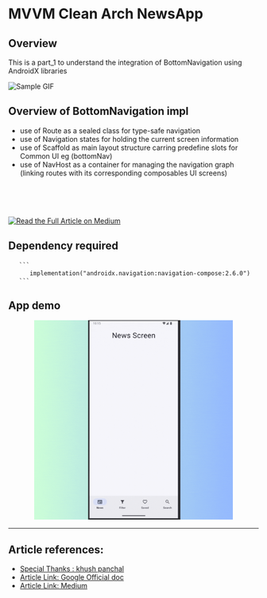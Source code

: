 # MVVM Clean Arch NewsApp

## Overview
This is a  part_1 to understand the integration of BottomNavigation using AndroidX libraries

![Sample GIF](https://media.tenor.com/wXUw6BcUiBAAAAAM/spongebob-squarepants-cheer.gif)

## Overview of BottomNavigation impl 
- use of Route as a sealed class for type-safe navigation
- use of Navigation states for holding the current screen information
- use of Scaffold as main layout structure carring predefine slots for Common UI eg (bottomNav)
- use of NavHost as a container for managing the navigation graph (linking routes with its corresponding composables UI screens)
<br>
<br>
<br>

[![Read the Full Article on Medium](https://img.shields.io/badge/Read%20More%20on-Medium-green?logo=medium)](https://medium.com/@aman1024/bottom-nav-integration-in-newsapp-part-1-4bb868b8f62f)


## Dependency required

       ```
          implementation("androidx.navigation:navigation-compose:2.6.0")
       ```
   
## App demo
<p align="center">
  <img src="https://github.com/aman1sr/Compose-NewsApp-CleanArchitecture/blob/main/app/screenshots/bottom_nav_mvvm_newsapp.gif?raw=true" width="400"/>
</p>


---
##  Article references:
- [Special Thanks : khush panchal](https://github.com/khushpanchal/NewsApp/tree/master)
- [Article Link: Google Official doc](https://developer.android.com/develop/ui/compose/components/navigation-bar)
- [Article Link: Medium](https://medium.com/@ramadan123sayed/simple-guide-to-hilt-dependency-injection-in-android-with-jetpack-compose-and-ksp-3ddcbfaad37d)
